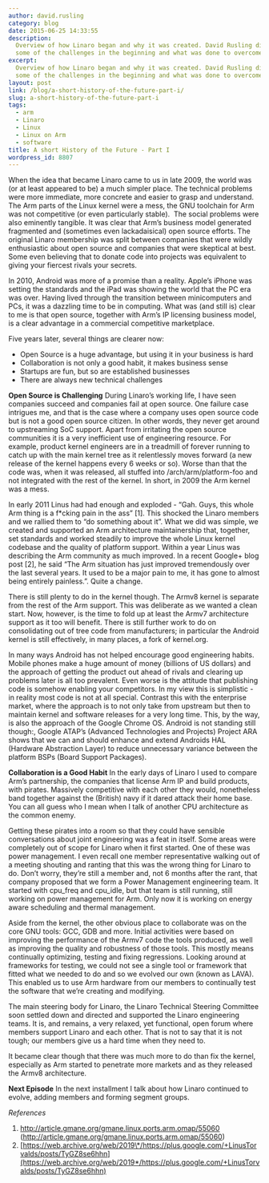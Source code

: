 ```yaml
---
author: david.rusling
category: blog
date: 2015-06-25 14:33:55
description:
  Overview of how Linaro began and why it was created. David Rusling discusses
  some of the challenges in the beginning and what was done to overcome them.
excerpt:
  Overview of how Linaro began and why it was created. David Rusling discusses
  some of the challenges in the beginning and what was done to overcome them.
layout: post
link: /blog/a-short-history-of-the-future-part-i/
slug: a-short-history-of-the-future-part-i
tags:
  - arm
  - Linaro
  - Linux
  - Linux on Arm
  - software
title: A short History of the Future - Part I
wordpress_id: 8807
---
```


When the idea that became Linaro came to us in late 2009, the world was (or at least appeared to be) a much simpler place. The technical problems were more immediate, more concrete and easier to grasp and understand. The Arm parts of the Linux kernel were a mess, the GNU toolchain for Arm was not competitive (or even particularly stable).  The social problems were also eminently tangible. It was clear that Arm’s business model generated fragmented and (sometimes even lackadaisical) open source efforts. The original Linaro membership was split between companies that were wildly enthusiastic about open source and companies that were skeptical at best. Some even believing that to donate code into projects was equivalent to giving your fiercest rivals your secrets.

In 2010, Android was more of a promise than a reality. Apple’s iPhone was setting the standards and the iPad was showing the world that the PC era was over. Having lived through the transition between minicomputers and PCs, it was a dazzling time to be in computing. What was (and still is) clear to me is that open source, together with Arm’s IP licensing business model, is a clear advantage in a commercial competitive marketplace.

Five years later, several things are clearer now:

- Open Source is a huge advantage, but using it in your business is hard
- Collaboration is not only a good habit, it makes business sense
- Startups are fun, but so are established businesses
- There are always new technical challenges

**Open Source is Challenging**
During Linaro’s working life, I have seen companies succeed and companies fail at open source. One failure case intrigues me, and that is the case where a company uses open source code but is not a good open source citizen. In other words, they never get around to upstreaming SoC support. Apart from irritating the open source communities it is a very inefficient use of engineering resource. For example, product kernel engineers are in a treadmill of forever running to catch up with the main kernel tree as it relentlessly moves forward (a new release of the kernel happens every 6 weeks or so). Worse than that the code was, when it was released, all stuffed into /arch/arm/platform-foo and not integrated with the rest of the kernel. In short, in 2009 the Arm kernel was a mess.

In early 2011 Linus had had enough and exploded - “Gah. Guys, this whole Arm thing is a f\*cking pain in the ass” [1]. This shocked the Linaro members and we rallied them to “do something about it”. What we did was simple, we created and supported an Arm architecture maintainership that, together, set standards and worked steadily to improve the whole Linux kernel codebase and the quality of platform support. Within a year Linus was describing the Arm community as much improved. In a recent Google+ blog post [2], he said “The Arm situation has just improved tremendously over the last several years. It used to be a major pain to me, it has gone to almost being entirely painless.”. Quite a change.

There is still plenty to do in the kernel though. The Armv8 kernel is separate from the rest of the Arm support. This was deliberate as we wanted a clean start. Now, however, is the time to fold up at least the Armv7 architecture support as it too will benefit. There is still further work to do on consolidating out of tree code from manufacturers; in particular the Android kernel is still effectively, in many places, a fork of kernel.org.

In many ways Android has not helped encourage good engineering habits. Mobile phones make a huge amount of money (billions of US dollars) and the approach of getting the product out ahead of rivals and clearing up problems later is all too prevalent. Even worse is the attitude that publishing code is somehow enabling your competitors. In my view this is simplistic - in reality most code is not at all special. Contrast this with the enterprise market, where the approach is to not only take from upstream but then to maintain kernel and software releases for a very long time. This, by the way, is also the approach of the Google Chrome OS. Android is not standing still though:, Google ATAP’s (Advanced Technologies and Projects) Project ARA shows that we can and should enhance and extend Androids HAL (Hardware Abstraction Layer) to reduce unnecessary variance between the platform BSPs (Board Support Packages).

**Collaboration is a Good Habit**
In the early days of Linaro I used to compare Arm’s partnership, the companies that license Arm IP and build products, with pirates. Massively competitive with each other they would, nonetheless band together against the (British) navy if it dared attack their home base. You can all guess who I mean when I talk of another CPU architecture as the common enemy.

Getting these pirates into a room so that they could have sensible conversations about joint engineering was a feat in itself. Some areas were completely out of scope for Linaro when it first started. One of these was power management. I even recall one member representative walking out of a meeting shouting and ranting that this was the wrong thing for Linaro to do. Don’t worry, they’re still a member and, not 6 months after the rant, that company proposed that we form a Power Management engineering team. It started with cpu_freq and cpu_idle, but that team is still running, still working on power management for Arm. Only now it is working on energy aware scheduling and thermal management.

Aside from the kernel, the other obvious place to collaborate was on the core GNU tools: GCC, GDB and more. Initial activities were based on improving the performance of the Armv7 code the tools produced, as well as improving the quality and robustness of those tools. This mostly means continually optimizing, testing and fixing regressions. Looking around at frameworks for testing, we could not see a single tool or framework that fitted what we needed to do and so we evolved our own (known as LAVA). This enabled us to use Arm hardware from our members to continually test the software that we’re creating and modifying.

The main steering body for Linaro, the Linaro Technical Steering Committee soon settled down and directed and supported the Linaro engineering teams. It is, and remains, a very relaxed, yet functional, open forum where members support Linaro and each other. That is not to say that it is not tough; our members give us a hard time when they need to.

It became clear though that there was much more to do than fix the kernel, especially as Arm started to penetrate more markets and as they released the Armv8 architecture.

**Next Episode**
In the next installment I talk about how Linaro continued to evolve, adding members and forming segment groups.

_References_

1. http://article.gmane.org/gmane.linux.ports.arm.omap/55060 (http://article.gmane.org/gmane.linux.ports.arm.omap/55060)
2. [https://web.archive.org/web/2019\*/https://plus.google.com/+LinusTorvalds/posts/TyGZ8se6hhn](https://web.archive.org/web/2019*/https://plus.google.com/+LinusTorvalds/posts/TyGZ8se6hhn)
